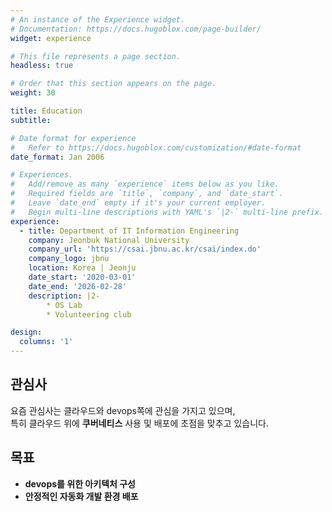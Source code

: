 ```yaml
---
# An instance of the Experience widget.
# Documentation: https://docs.hugoblox.com/page-builder/
widget: experience

# This file represents a page section.
headless: true

# Order that this section appears on the page.
weight: 30

title: Education
subtitle:

# Date format for experience
#   Refer to https://docs.hugoblox.com/customization/#date-format
date_format: Jan 2006

# Experiences.
#   Add/remove as many `experience` items below as you like.
#   Required fields are `title`, `company`, and `date_start`.
#   Leave `date_end` empty if it's your current employer.
#   Begin multi-line descriptions with YAML's `|2-` multi-line prefix.
experience:
  - title: Department of IT Information Engineering
    company: Jeonbuk National University
    company_url: 'https://csai.jbnu.ac.kr/csai/index.do'
    company_logo: jbnu
    location: Korea | Jeonju
    date_start: '2020-03-01'
    date_end: '2026-02-28'
    description: |2-
        * OS Lab
        * Volunteering club

design:
  columns: '1'
---
```



## 관심사
요즘 관심사는 클라우드와 devops쪽에 관심을 가지고 있으며,    
특히 클라우드 위에 **쿠버네티스** 사용 및 배포에 초점을 맞추고 있습니다.

## 목표
- **devops를 위한 아키텍처 구성**
- **안정적인 자동화 개발 환경 배포**
